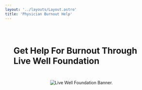 ```yaml
---
layout: '../layouts/Layout.astro'
title: 'Physician Burnout Help'
---
```


<Layout>

<div class="image-container">
<h1>Get Help For Burnout Through Live Well Foundation</h1>
<img src="/LWF-flier-2023.png" alt="Live Well Foundation Banner.">
</div>

</Layout>

<style>
h1, h2, h3 {
    padding: 1em;
}

ul {
  padding: 2em;
}

.image-container {
  display: flex;
  justify-content: center;
  align-items: center;
  flex-direction: column;
  max-width: 100%;
  height: auto;
}

</style>
